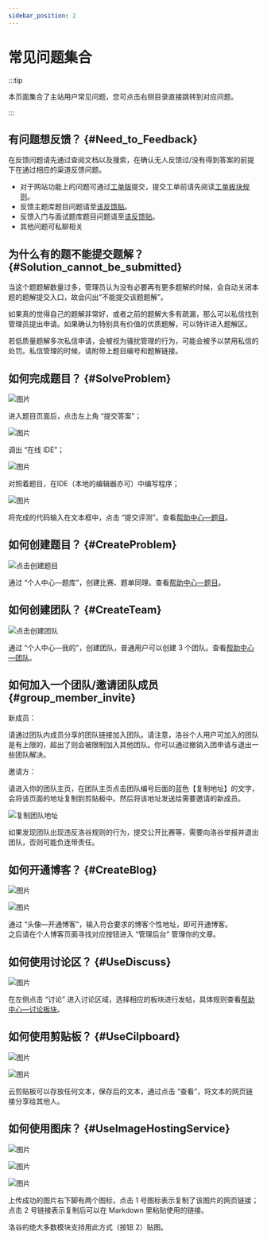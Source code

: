 ```yaml
---
sidebar_position: 2
---
```

# 常见问题集合

:::tip

本页面集合了主站用户常见问题，您可点击右侧目录直接跳转到对应问题。

:::

## 有问题想反馈？ {#Need_to_Feedback}

在反馈问题请先通过查阅文档以及搜索，在确认无人反馈过/没有得到答案的前提下在通过相应的渠道反馈问题。

- 对于网站功能上的问题可通过[工单版](https://www.luogu.com.cn/discuss/lists?forumname=service)提交，提交工单前请先阅读[工单板块规则](https://www.luogu.com.cn/discuss/show?postid=9779)。
- 反馈主题库题目问题请至[该反馈贴](https://www.luogu.com.cn/discuss/show?postid=566566)。
- 反馈入门与面试题库题目问题请至[该反馈贴](https://www.luogu.com.cn/discuss/show?postid=325040)。
- 其他问题可私聊相关

## 为什么有的题不能提交题解？ {#Solution_cannot_be_submitted}

当这个题题解数量过多，管理员认为没有必要再有更多题解的时候，会自动关闭本题的题解提交入口，故会闪出“不能提交该题题解”。

如果真的觉得自己的题解非常好，或者之前的题解大多有疏漏，那么可以私信找到管理员提出申请。如果确认为特别具有价值的优质题解，可以特许进入题解区。

若低质量题解多次私信申请，会被视为骚扰管理的行为，可能会被予以禁用私信的处罚。私信管理的时候，请附带上题目编号和题解链接。

## 如何完成题目？ {#SolveProblem}

![图片](_image/i34b1.png)

进入题目页面后，点击左上角 “提交答案”；

![图片](_image/9lhmg.png)

调出 “在线 IDE”；

![图片](_image/753t3.png)

对照着题目，在IDE（本地的编辑器亦可）中编写程序；

![图片](_image/z8xdl.png)

将完成的代码输入在文本框中，点击 “提交评测”。查看[帮助中心—题目](https://www.luogu.com.cn/blog/luogu/luogu-help)。

## 如何创建题目？ {#CreateProblem}

![点击创建题目](_image/x4r2o.jpg)

通过 “个人中心—题库”，创建比赛、题单同理。查看[帮助中心—题目](https://www.luogu.com.cn/blog/luogu/luogu-help)。

## 如何创建团队？ {#CreateTeam}

![点击创建团队](_image/7s2rf.jpg)

通过 “个人中心—我的”，创建团队，普通用户可以创建 3 个团队。查看[帮助中心—团队](https://www.luogu.com.cn/blog/luogu/luogu-help)。

## 如何加入一个团队/邀请团队成员 {#group_member_invite}

新成员：  

请通过团队内成员分享的团队链接加入团队。请注意，洛谷个人用户可加入的团队是有上限的，超出了则会被限制加入其他团队。你可以通过撤销入团申请与退出一些团队解决。

邀请方：  

请进入你的团队主页，在团队主页点击团队编号后面的蓝色【复制地址】的文字，会将该页面的地址复制到剪贴板中。然后将该地址发送给需要邀请的新成员。

![复制团队地址](_image/pt-member-review-9972470.png)

如果发现团队出现违反洛谷规则的行为，提交公开比赛等，需要向洛谷举报并退出团队，否则可能负连带责任。

## 如何开通博客？ {#CreateBlog}

![图片](_image/c3eah.png)

![图片](_image/8v1gi.png)

通过 “头像—开通博客”，输入符合要求的博客个性地址，即可开通博客。  
之后请在个人博客页面寻找对应按钮进入 “管理后台” 管理你的文章。

## 如何使用讨论区？ {#UseDiscuss}

![图片](_image/iv70n.png)

在左侧点击 “讨论” 进入讨论区域，选择相应的板块进行发帖，具体规则查看[帮助中心—讨论板块](https://www.luogu.com.cn/blog/luogu/luogu-help)。

## 如何使用剪贴板？ {#UseCilpboard}

![图片](_image/qxbyb.png)

![图片](_image/qnf05.png)

云剪贴板可以存放任何文本，保存后的文本，通过点击 “查看”，将文本的网页链接分享给其他人。

## 如何使用图床？ {#UseImageHostingService}

![图片](_image/3mqan.png)

![图片](_image/56uz2.png)

![图片](_image/ugf3a.png)

上传成功的图片右下脚有两个图标，点击 1 号图标表示复制了该图片的网页链接；点击 2 号链接表示复制后可以在 Markdown 里粘贴使用的链接。

洛谷的绝大多数模块支持用此方式（按钮 2）贴图。
